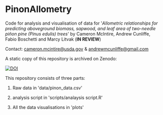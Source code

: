 # PinonAllometry
Code for analysis and visualisation of data for '_Allometric relationships for predicting aboveground biomass, sapwood, and leaf area of two-needle piñon pine (Pinus edulis) trees_' by Cameron McIntire, Andrew Cunliffe, Fabio Boschetti and Marcy Litvak (**IN REVIEW**)

Contact: cameron.mcintire@usda.gov & andrewmcunliffe@gmail.com




A static copy of this repository is archived on Zenodo:

[![DOI](https://zenodo.org/badge/307378812.svg)](https://zenodo.org/badge/latestdoi/307378812)

This repository consists of three parts:

1) Raw data in 'data/pinon_data.csv'

2) analysis script in 'scripts/analaysis script.R'

3)  All the data visualisations in 'plots'
